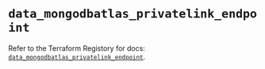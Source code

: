 # `data_mongodbatlas_privatelink_endpoint`

Refer to the Terraform Registory for docs: [`data_mongodbatlas_privatelink_endpoint`](https://www.terraform.io/docs/providers/mongodbatlas/d/privatelink_endpoint).
